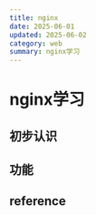 ```yaml
---
title: nginx
date: 2025-06-01
updated: 2025-06-02
category: web
summary: nginx学习
---
```


#  nginx学习

## 初步认识





## 功能





## reference




